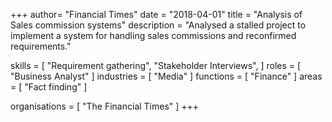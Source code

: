 +++
author= "Financial Times"
date = "2018-04-01"
title = "Analysis of Sales commission systems"
description = "Analysed a stalled project to implement a system for handling sales commissions and reconfirmed requirements."

skills = [
    "Requirement gathering",
    "Stakeholder Interviews",
]
roles = [
	"Business Analyst"
]
industries = [
	"Media"
]
functions = [
	"Finance"
]
areas = [
	"Fact finding"
]

organisations = [
	"The Financial Times"
]
+++
